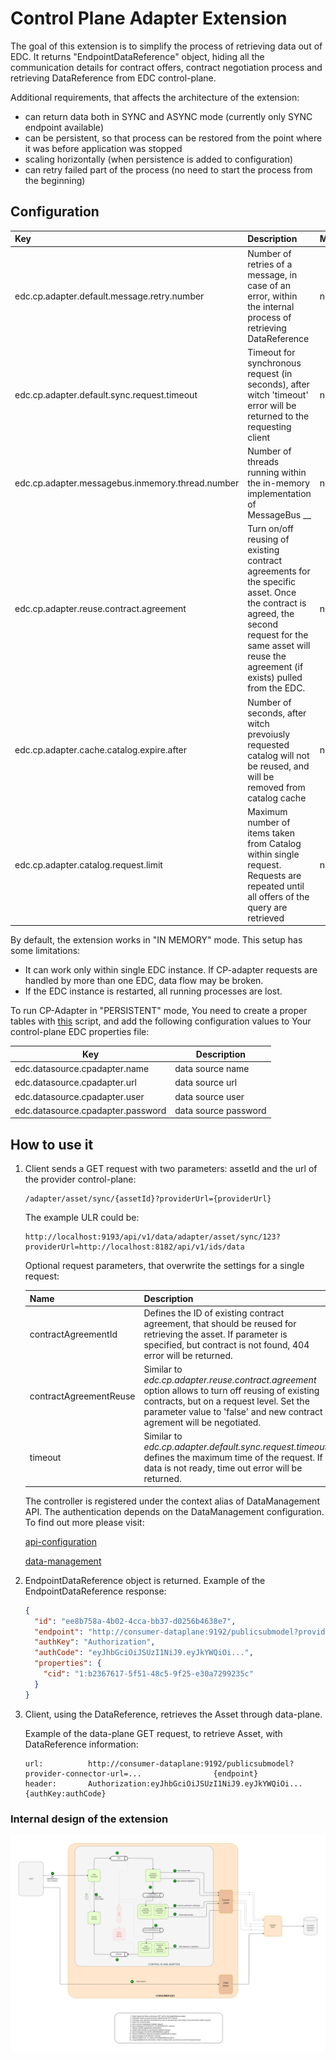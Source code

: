 # Control Plane Adapter Extension

The goal of this extension is to simplify the process of retrieving data out of EDC. It returns "EndpointDataReference" object, hiding all the communication details for contract offers, contract negotiation process and retrieving DataReference from EDC control-plane.

Additional requirements, that affects the architecture of the extension:

- can return data both in SYNC and ASYNC mode (currently only SYNC endpoint available)
- can be persistent, so that process can be restored from the point where it was before application was stopped  
- scaling horizontally (when persistence is added to configuration)
- can retry failed part of the process (no need to start the process from the beginning)

## Configuration

| Key                                              | Description                                                                                                                                                                                                                            | Mandatory | Default |
|:-------------------------------------------------|:---------------------------------------------------------------------------------------------------------------------------------------------------------------------------------------------------------------------------------------|------|---------|
| edc.cp.adapter.default.message.retry.number      | Number of retries of a message, in case of an error, within the internal process of retrieving DataReference                                                                                                                           | no   | 3       |
| edc.cp.adapter.default.sync.request.timeout      | Timeout for synchronous request (in seconds), after witch 'timeout' error will be returned to the requesting client                                                                                                                    | no   | 20      |
| edc.cp.adapter.messagebus.inmemory.thread.number | Number of threads running within the in-memory implementation of MessageBus                                                                                          __                                                               | no   | 10      |
| edc.cp.adapter.reuse.contract.agreement          | Turn on/off reusing of existing contract agreements for the specific asset. Once the contract is agreed, the second request for the same asset will reuse the agreement (if exists) pulled from the EDC.  | no   | true    |
| edc.cp.adapter.cache.catalog.expire.after        | Number of seconds, after witch prevoiusly requested catalog will not be reused, and will be removed from catalog cache                                                                                                                 | no   | 300     |
| edc.cp.adapter.catalog.request.limit             | Maximum number of items taken from Catalog within single request. Requests are repeated until all offers of the query are retrieved                                                             | no   | 100     |

By default, the extension works in "IN MEMORY" mode. This setup has some limitations:
- It can work only within single EDC instance. If CP-adapter requests are handled by more than one EDC, data flow may be broken.
- If the EDC instance is restarted, all running processes are lost.

To run CP-Adapter in "PERSISTENT" mode, You need to create a proper tables with [this](docs/schema.sql) script, and add the following configuration values to Your control-plane EDC properties file:

| Key                               | Description |
|-----------------------------------|-------------|
| edc.datasource.cpadapter.name     | data source name |
| edc.datasource.cpadapter.url      | data source url |
| edc.datasource.cpadapter.user     | data source user |
| edc.datasource.cpadapter.password | data source password |

## How to use it

1. Client sends a GET request with two parameters: assetId and the url of the provider control-plane:

   ```
   /adapter/asset/sync/{assetId}?providerUrl={providerUrl}
   ```

   The example ULR could be:

   ```
   http://localhost:9193/api/v1/data/adapter/asset/sync/123?providerUrl=http://localhost:8182/api/v1/ids/data
   ```

   Optional request parameters, that overwrite the settings for a single request:

   | Name | Description                                                                                                                                                                                                               |
   |---------------------------------------------------------------------------------------------------------------------------------------------------------------------------------------------------------------------------|--- |
   | contractAgreementId    | Defines the ID of existing contract agreement, that should be reused for retrieving the asset. If parameter is specified, but contract is not found, 404 error will be returned.                                          |
   | contractAgreementReuse | Similar to <i>edc.cp.adapter.reuse.contract.agreement</i> option allows to turn off reusing of existing contracts, but on a request level. Set the parameter value to 'false' and new contract agrement will be negotiated. |
   | timeout                | Similar to <i>edc.cp.adapter.default.sync.request.timeout</i>, defines the maximum time of the request. If data is not ready, time out error will be returned.                                                            |

   The controller is registered under the context alias of DataManagement API. The authentication depends on the DataManagement configuration.
   To find out more please visit:

   [api-configuration](https://github.com/eclipse-edc/Connector/tree/main/extensions/control-plane/api/data-management/api-configuration/README.md)

   [data-management](https://github.com/eclipse-edc/Connector/tree/main/extensions/control-plane/api/data-management/README.md)

2. EndpointDataReference object is returned. Example of the EndpointDataReference response:

    ```json
    {
      "id": "ee8b758a-4b02-4cca-bb37-d0256b4638e7",
      "endpoint": "http://consumer-dataplane:9192/publicsubmodel?provider-connector-url=...",
      "authKey": "Authorization",
      "authCode": "eyJhbGciOiJSUzI1NiJ9.eyJkYWQiOi...",
      "properties": {
        "cid": "1:b2367617-5f51-48c5-9f25-e30a7299235c"
      }
    }
    ```

3. Client, using the DataReference, retrieves the Asset through data-plane.

   Example of the data-plane GET request, to retrieve Asset, with DataReference information:

   ```
   url:          http://consumer-dataplane:9192/publicsubmodel?provider-connector-url=...                {endpoint}
   header:       Authorization:eyJhbGciOiJSUzI1NiJ9.eyJkYWQiOi...                                        {authKey:authCode}
   ```

### Internal design of the extension

![diagram](src/main/resources/control-plane-adapter.jpg)
